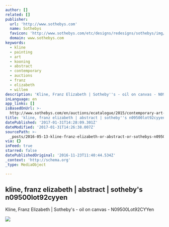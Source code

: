 ```yaml
---
author: []
related: []
publisher:
  url: 'http://www.sothebys.com'
  name: Sothebys
  favicon: 'http://www.sothebys.com/etc/designs/redesigns/sothebys/img/icons/favicon.ico'
  domain: www.sothebys.com
keywords:
  - kline
  - painting
  - art
  - kooning
  - abstract
  - contemporary
  - auctions
  - franz
  - elizabeth
  - willem
description: 'Kline, Franz Elizabeth | Sotheby''s - oil on canvas - N09500Lot92CYYen'
inLanguage: en
app_links: []
isBasedOnUrl: >-
  http://www.sothebys.com/en/auctions/ecatalogue/2015/contemporary-art-evening-auction-n09500/lot.30.html
title: 'kline, franz elizabeth | abstract | sotheby''s n09500lot92cyyen'
datePublished: '2017-01-31T14:28:09.301Z'
dateModified: '2017-01-31T14:26:38.007Z'
sourcePath: >-
  _posts/2016-05-13-kline-franz-elizabeth-or-abstract-or-sothebys-n09500lot92cyy.md
via: {}
inFeed: true
starred: false
datePublishedOriginal: '2016-11-23T11:40:44.534Z'
_context: 'http://schema.org'
_type: MediaObject

---
```

<article style=""><h1>kline, franz elizabeth | abstract | sotheby's n09500lot92cyyen</h1><p>Kline, Franz Elizabeth | Sotheby's - oil on canvas - N09500Lot92CYYen</p><img src="http://www.sothebys.com/content/dam/stb/lots/N09/N09500/912N09500_92CYY.jpg" /></article>